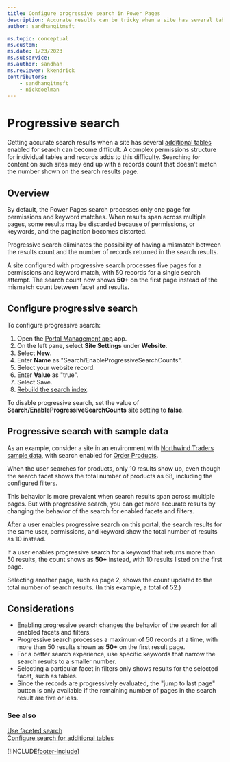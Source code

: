 ```yaml
---
title: Configure progressive search in Power Pages
description: Accurate results can be tricky when a site has several tables enabled for search. Learn how to configure progressive search to ensure accurate record counts.
author: sandhangitmsft

ms.topic: conceptual
ms.custom: 
ms.date: 1/23/2023
ms.subservice: 
ms.author: sandhan
ms.reviewer: kkendrick
contributors:
    - sandhangitmsft
    - nickdoelman
---
```


# Progressive search

Getting accurate search results when a site has several [additional tables](additional-tables.md) enabled for search can become difficult. A complex permissions structure for individual tables and records adds to this difficulty. Searching for content on such sites may end up with a records count that doesn't match the number shown on the search results page.

## Overview

By default, the Power Pages search processes only one page for permissions and keyword matches. When results span across multiple pages, some results may be discarded because of permissions, or keywords, and the pagination becomes distorted.

Progressive search eliminates the possibility of having a mismatch between the results count and the number of records returned in the search results.

A site configured with progressive search processes five pages for a permissions and keyword match, with 50 records for a single search attempt. The search count now shows **50+** on the first page instead of the mismatch count between facet and results.

## Configure progressive search

To configure progressive search:

1. Open the [Portal Management app](configure-portal.md) app.
1. On the left pane, select **Site Settings** under **Website**.
1. Select **New**.
1. Enter **Name** as "Search/EnableProgressiveSearchCounts".
1. Select your website record.
1. Enter **Value** as "true".
1. Select Save.
1. [Rebuild the search index](additional-tables.md#step-6-rebuild-the-search-index).

To disable progressive search, set the value of **Search/EnableProgressiveSearchCounts** site setting to **false**.

## Progressive search with sample data

As an example, consider a site in an environment with [Northwind Traders sample data](../../canvas-apps/northwind-install.md), with search enabled for [Order Products](search-additional-entities.md).

When the user searches for products, only 10 results show up, even though the search facet shows the total number of products as 68, including the configured filters.

This behavior is more prevalent when search results span across multiple pages. But with progressive search, you can get more accurate results by changing the behavior of the search for enabled facets and filters.

After a user enables progressive search on this portal, the search results for the same user, permissions, and keyword show the total number of results as 10 instead.

If a user enables progressive search for a keyword that returns more than 50 results, the count shows as **50+** instead, with 10 results listed on the first page.

Selecting another page, such as page 2, shows the count updated to the total number of search results. (In this example, a total of 52.)

## Considerations

- Enabling progressive search changes the behavior of the search for all enabled facets and filters.
- Progressive search processes a maximum of 50 records at a time, with more than 50 results shown as **50+** on the first result page.
- For a better search experience, use specific keywords that narrow the search results to a smaller number.
- Selecting a particular facet in filters only shows results for the selected facet, such as tables.
- Since the records are progressively evaluated, the "jump to last page" button is only available if the remaining number of pages in the search result are five or less.

### See also

[Use faceted search](improve-portal-search-faceted-search.md) <br />
[Configure search for additional tables](search-additional-entities.md)

[!INCLUDE[footer-include](../../../includes/footer-banner.md)]

